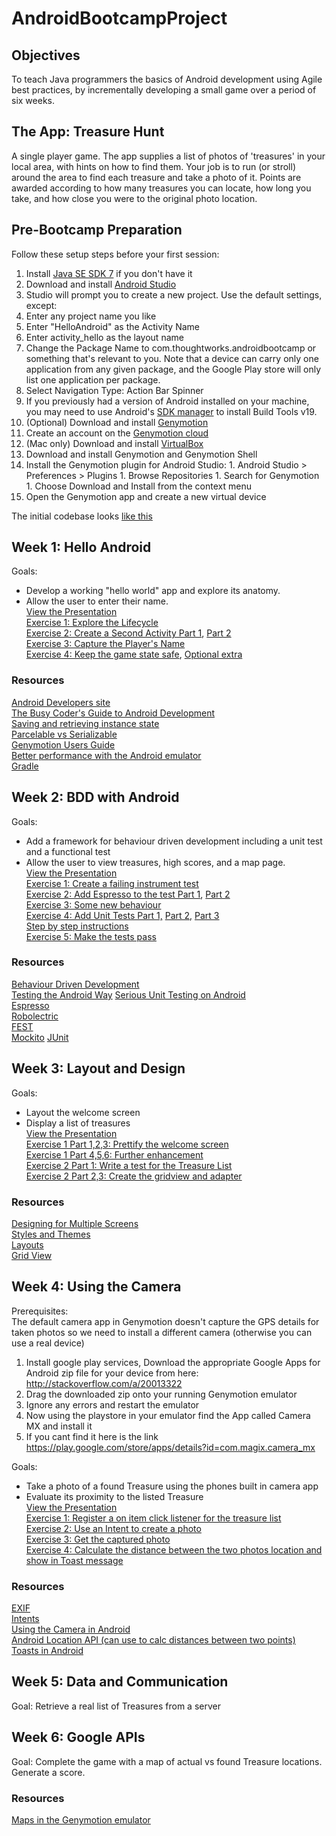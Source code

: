 AndroidBootcampProject
======================

## Objectives
To teach Java programmers the basics of Android development using Agile best practices, by incrementally developing a small game over a period of six weeks.

## The App: Treasure Hunt
A single player game. The app supplies a list of photos of 'treasures' in your local area, with hints on how to find them. Your job is to run (or stroll) around the area to find each treasure and take a photo of it. Points are awarded according to how many treasures you can locate, how long you take, and how close you were to the original photo location.

## Pre-Bootcamp Preparation

Follow these setup steps before your first session:

1. Install [Java SE SDK 7](http://www.oracle.com/technetwork/java/javase/downloads/index.html) if you don't have it
1. Download and install [Android Studio](http://tools.android.com/download/studio/canary)
1. Studio will prompt you to create a new project. Use the default settings, except:
  1. Enter any project name you like
  1. Enter "HelloAndroid" as the Activity Name
  1. Enter activity_hello as the layout name
  1. Change the Package Name to com.thoughtworks.androidbootcamp or something that's relevant to you. Note that a device can carry only one application from any given package, and the Google Play store will only list one application per package.
  1. Select Navigation Type: Action Bar Spinner
1. If you previously had a version of Android installed on your machine, you may need to use Android's [SDK manager](http://developer.android.com/tools/help/sdk-manager.html) to install Build Tools v19.
1. (Optional) Download and install [Genymotion](https://cloud.genymotion.com/page/launchpad/download/)
  1. Create an account on the [Genymotion cloud](https://cloud.genymotion.com/page/customer/login/)
  1. (Mac only) Download and install [VirtualBox](https://www.virtualbox.org/wiki/Downloads)
  1. Download and install Genymotion and Genymotion Shell
  1. Install the Genymotion plugin for Android Studio:
    1. Android Studio > Preferences > Plugins
    1. Browse Repositories
    1. Search for Genymotion
    1. Choose Download and Install from the context menu
  1. Open the Genymotion app and create a new virtual device

The initial codebase looks [like this](https://github.com/macosgrove/AndroidBootcampProject/tree/v0)

## Week 1: Hello Android
Goals: 
 * Develop a working "hello world" app and explore its anatomy.
 * Allow the user to enter their name.  
[View the Presentation](http://prezi.com/jibn_vzm9rml/?utm_campaign=share&utm_medium=copy)  
[Exercise 1: Explore the Lifecycle](https://github.com/macosgrove/AndroidBootcampProject/commit/bd381649f0981bc9d74b90af2389acc364f16914)  
[Exercise 2: Create a Second Activity Part 1](https://github.com/macosgrove/AndroidBootcampProject/commit/f794de4638037308e2100b5bf73043df89540231),
[Part 2](https://github.com/macosgrove/AndroidBootcampProject/commit/173f178c6a933500e047120ce2f94b8046d927a7)  
[Exercise 3: Capture the Player's Name](https://github.com/macosgrove/AndroidBootcampProject/commit/1716a164608a5710869d36562379d0203dfc2b64)  
[Exercise 4: Keep the game state safe](https://github.com/macosgrove/AndroidBootcampProject/commit/50e7ab9107659897a733298e2504c14578ba85c9),
[Optional extra](https://github.com/macosgrove/AndroidBootcampProject/commit/2059476941cedb19db271ee68140b844a7404998)  

### Resources
[Android Developers site](http://developer.android.com/develop/index.html)  
[The Busy Coder's Guide to Android Development](http://commonsware.com/Android/)  
[Saving and retrieving instance state](http://www.intertech.com/Blog/saving-and-retrieving-android-instance-state-part-1/)  
[Parcelable vs Serializable](http://www.developerphil.com/parcelable-vs-serializable/)  
[Genymotion Users Guide](https://cloud.genymotion.com/page/doc/)  
[Better performance with the Android emulator](http://stackoverflow.com/questions/2662650/making-the-android-emulator-run-faster)  
[Gradle](http://www.gradle.org/)  

## Week 2: BDD with Android
Goals: 
 * Add a framework for behaviour driven development including a unit test and a functional test
 * Allow the user to view treasures, high scores, and a map page.  
[View the Presentation](http://prezi.com/78y82u9ld2yy/?utm_campaign=share&utm_medium=copy)  
[Exercise 1: Create a failing instrument test](https://github.com/macosgrove/AndroidBootcampProject/commit/9f5d25952ac48d4e6c9ea5a0345c1ece2c43ddae)  
[Exercise 2: Add Espresso to the test Part 1](https://github.com/macosgrove/AndroidBootcampProject/commit/5d137c44445bdcc97bb02a53246a3fe6f44a1915),
[Part 2](https://github.com/macosgrove/AndroidBootcampProject/commit/6a10373f167e709c907797aa00953ee899bd8ed2)  
[Exercise 3: Some new behaviour](https://github.com/macosgrove/AndroidBootcampProject/commit/ff41e46f18da9ab904607f62a766368459b78db2)  
[Exercise 4: Add Unit Tests Part 1,](https://github.com/macosgrove/AndroidBootcampProject/commit/816cc9f7dc56a3d3d09b040891992d336f6bc277)
[Part 2,](https://github.com/macosgrove/AndroidBootcampProject/commit/527d923d5f9d0fe8072422b72c56ba01ee9e5d1c) 
[Part 3](https://github.com/macosgrove/AndroidBootcampProject/commit/0549ce579badab5c61b150f71b7bfd0faaf36243)  
[Step by step instructions](https://github.com/macosgrove/AndroidBootcampProject/blob/master/BDDinAS.md)  
[Exercise 5: Make the tests pass](https://github.com/macosgrove/AndroidBootcampProject/commit/9ef2627ff2e6e40b4d526ba604aadba9bbf128e9)  

### Resources
[Behaviour Driven Development](http://dannorth.net/introducing-bdd/)  
[Testing the Android Way](http://blog.bignerdranch.com/2583-testing-the-android-way/) 
[Serious Unit Testing on Android](http://eclipsesource.com/blogs/2012/06/15/serious-unit-testing-on-android/)  
[Espresso](https://code.google.com/p/android-test-kit/wiki/Espresso)  
[Robolectric](http://robolectric.org/)  
[FEST](http://square.github.io/fest-android/)    
[Mockito](https://code.google.com/p/mockito/) 
[JUnit](https://github.com/junit-team/junit/wiki)  
   
## Week 3: Layout and Design
Goals: 
 * Layout the welcome screen
 * Display a list of treasures  
[View the Presentation](http://prezi.com/v9yrnlv2yerk/?utm_campaign=share&utm_medium=copy&rc=ex0share)  
[Exercise 1 Part 1,2,3: Prettify the welcome screen](https://github.com/ThoughtWorksAustralia/AndroidBootcampProject/commit/ff34f3207670a7713621aad9814eb367c72cb9e5)  
[Exercise 1 Part 4,5,6: Further enhancement](https://github.com/ThoughtWorksAustralia/AndroidBootcampProject/commit/db5dbfcbf49251a0b4b8debc622b91c9e18bbb99)  
[Exercise 2 Part 1: Write a test for the Treasure List](https://github.com/ThoughtWorksAustralia/AndroidBootcampProject/commit/4fa78d569cda9687481846eea6d5662de50d440c)  
[Exercise 2 Part 2,3: Create the gridview and adapter](https://github.com/ThoughtWorksAustralia/AndroidBootcampProject/commit/4fa78d569cda9687481846eea6d5662de50d440c)  

### Resources
[Designing for Multiple Screens](http://developer.android.com/training/multiscreen/index.html)  
[Styles and Themes](http://developer.android.com/guide/topics/ui/themes.html)  
[Layouts](http://developer.android.com/guide/topics/ui/declaring-layout.html)  
[Grid View](http://developer.android.com/guide/topics/ui/layout/gridview.html)  

## Week 4: Using the Camera
Prerequisites:  
The default camera app in Genymotion doesn't capture the GPS details for taken photos so we need to install a different camera (otherwise you can use a real device)

1. Install google play services, Download the appropriate Google Apps for Android zip file for your device from here: http://stackoverflow.com/a/20013322
2. Drag the downloaded zip onto your running Genymotion emulator
3. Ignore any errors and restart the emulator
4. Now using the playstore in your emulator find the App called Camera MX and install it
5. If you cant find it here is the link https://play.google.com/store/apps/details?id=com.magix.camera_mx
 
Goals:  
 * Take a photo of a found Treasure using the phones built in camera app  
 * Evaluate its proximity to the listed Treasure  
[View the Presentation](http://prezi.com/cvbktfttlnj4/?utm_campaign=share&utm_medium=copy&rc=ex0share)  
[Exercise 1: Register a on item click listener for the treasure list](https://github.com/ThoughtWorksAustralia/AndroidBootcampProject/commit/2499eac0bdb27ae576bbec69a480ac5080e99e65)  
[Exercise 2: Use an Intent to create a photo](https://github.com/ThoughtWorksAustralia/AndroidBootcampProject/commit/205897d08c958d37e42f908bc1634dcc319a0c08)  
[Exercise 3: Get the captured photo](https://github.com/ThoughtWorksAustralia/AndroidBootcampProject/commit/d53461cd1d33c4b87c634ffdb36e1abcb589d2f4)  
[Exercise 4: Calculate the distance between the two photos location and show in Toast message](https://github.com/ThoughtWorksAustralia/AndroidBootcampProject/commit/8f12a82aa5541fdf568b5f64127b5ccd558a6e62)  

### Resources  
[EXIF](http://en.wikipedia.org/wiki/Exchangeable_image_file_format)  
[Intents](http://developer.android.com/guide/components/intents-filters.html)  
[Using the Camera in Android](http://developer.android.com/guide/topics/media/camera.html)    
[Android Location API (can use to calc distances between two points)](http://developer.android.com/reference/android/location/Location.html)  
[Toasts in Android](http://developer.android.com/guide/topics/ui/notifiers/toasts.html)  

## Week 5: Data and Communication
Goal: Retrieve a real list of Treasures from a server

## Week 6: Google APIs
Goal: Complete the game with a map of actual vs found Treasure locations. Generate a score.

### Resources
[Maps in the Genymotion emulator](http://www.webupd8.org/2013/11/android-x86-emulator-genymotion-20.html)

